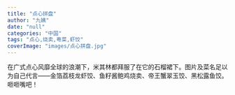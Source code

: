 ```yaml
---
title: "点心拼盘"
author: "九姨"
date: "null"
categories: "中国"
tags: "点心,烧卖,粤菜,虾饺"
coverImage: "images/点心拼盘.jpg"
---
```


在广式点心风靡全球的浪潮下，米其林都拜服了在它的石榴裙下。图片及菜名足以为自己代言——金箔荔枝龙虾饺、鱼籽酱鲍鸡烧卖、帝王蟹翠玉饺、黑松露鱼饺。咂咂嘴吧！
